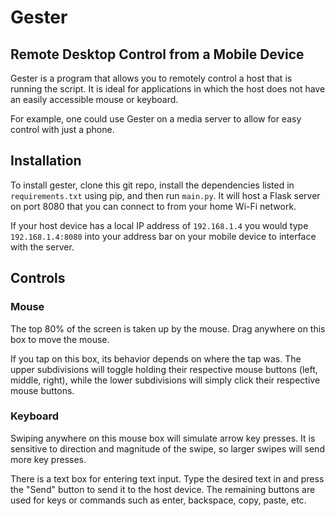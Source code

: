 # Gester

## Remote Desktop Control from a Mobile Device

Gester is a program that allows you to remotely control a host that is running the script. It is ideal for applications in which the host does not have an easily accessible mouse or keyboard. 

For example, one could use Gester on a media server to allow for easy control with just a phone.

## Installation

To install gester, clone this git repo, install the dependencies listed in `requirements.txt` using pip, and then run `main.py`. It will host a Flask server on port 8080 that you can connect to from your home Wi-Fi network. 

If your host device has a local IP address of `192.168.1.4` you would type `192.168.1.4:8080` into your address bar on your mobile device to interface with the server.

## Controls

### Mouse

The top 80% of the screen is taken up by the mouse. Drag anywhere on this box to move the mouse. 

If you tap on this box, its behavior depends on where the tap was. The upper subdivisions will toggle holding their respective mouse buttons (left, middle, right), while the lower subdivisions will simply click their respective mouse buttons.

### Keyboard

Swiping anywhere on this mouse box will simulate arrow key presses. It is sensitive to direction and magnitude of the swipe, so larger swipes will send more key presses.

There is a text box for entering text input. Type the desired text in and press the "Send" button to send it to the host device. The remaining buttons are used for keys or commands such as enter, backspace, copy, paste, etc.